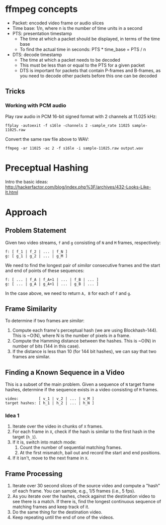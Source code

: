 # ffmpeg concepts

* Packet: encoded video frame or audio slices
* Time base: 1/n, where n is the number of time units in a second
* PTS: presentation timestamp
    * The time at which a packet should be displayed, in terms of the time base
    * To find the actual time in seconds: PTS * time_base = PTS / n
* DTS: decode timestamp
    * The time at which a packet needs to be decoded
    * This must be less than or equal to the PTS for a given packet
    * DTS is important for packets that contain P-frames and B-frames, as you need to decode other packets before this one can be decoded

## Tricks

### Working with PCM audio

Play raw audio in PCM 16-bit signed format with 2 channels at 11.025 kHz:

```
ffplay -autoexit -f s16le -channels 2 -sample_rate 11025 sample-11025.raw
```

Convert the same raw file above to WAV:

```
ffmpeg -ar 11025 -ac 2 -f s16le -i sample-11025.raw output.wav
```

# Preceptual Hashing

Intro the basic ideas: http://hackerfactor.com/blog/index.php%3F/archives/432-Looks-Like-It.html

# Approach

## Problem Statement

Given two video streams, `f` and `g` consisting of `N` and `M` frames, respectively:

```
f: [ f_1 | f_2 | ... | f_N ]
g: [ g_1 | g_2 | ... | g_M ]
```

We need to find the longest pair of *similar* consecutive frames and the start and end of points of these sequences:

```
f: [ ... | f_A | f_A+1 | ... | f_B | ... ]
g: [ ... | g_A | g_A+1 | ... | g_B | ... ]
```

In the case above, we need to return `A, B` for each of `f` and `g`.

## Frame Similarity

To determine if two frames are *similar*:

1. Compute each frame's perceptual hash (we are using Blockhash-144). This is ~O(N), where N is the number of pixels in a frame.
2. Compute the Hamming distance between the hashes. This is ~O(N) in number of bits (144 in this case).
3. If the distance is less than 10 (for 144 bit hashes), we can say that two frames are similar.

## Finding a Known Sequence in a Video

This is a subset of the main problem. Given a sequence of `N` target frame hashes, determine if the sequence exists in a video consisting of `M` frames.

```
video:         [ v_1 | v_2 | ... | v_M ]
target hashes: [ h_1 | h_2 | ... | h_N ]
```

### Idea 1

1. Iterate over the video in chunks of `X` frames.
2. For each frame in `X`, check if the hash is similar to the first hash in the target (`h_1`).
3. If it is, switch into match mode:
    1. Count the number of sequential matching frames.
    2. At the first mismatch, bail out and record the start and end positions.
4. If it isn't, move to the next frame in `X`.

## Frame Processing

1. Iterate over 30 second slices of the source video and compute a "hash" of each frame. You can sample, e.g., 1/5 frames (i.e., 5 fps).
2. As you iterate over the hashes, check against the destination video to see there is a match. If there is, find the longest continuous sequence of matching frames and keep track of it.
2. Do the same thing for the destination video.
3. Keep repeating until the end of one of the videos.
